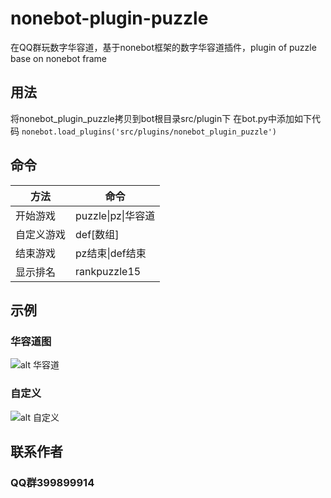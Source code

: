 # nonebot-plugin-puzzle
在QQ群玩数字华容道，基于nonebot框架的数字华容道插件，plugin of puzzle base on nonebot frame

## 用法
将nonebot_plugin_puzzle拷贝到bot根目录src/plugin下
在bot.py中添加如下代码
`nonebot.load_plugins('src/plugins/nonebot_plugin_puzzle')`

## 命令
|  方法  | 命令  |
|  ----  | ----  |
| 开始游戏  | puzzle\|pz\|华容道 |
| 自定义游戏 |def[数组]|
| 结束游戏  | pz结束\|def结束      |
| 显示排名  | rankpuzzle15 | 

## 示例

### 华容道图
![alt 华容道](https://gchat.qpic.cn/gchatpic_new/2743836019/3889899914-3062470892-8AC6759BA232E3E39A6D67575F80D98E/0?term=3&amp)

### 自定义
![alt 自定义](https://gchat.qpic.cn/gchatpic_new/2743836019/3889899914-2767912414-71B2F6BCEEFFCAD4967651D27558C1AB/0?term=3&amp)

## 联系作者
### QQ群399899914

